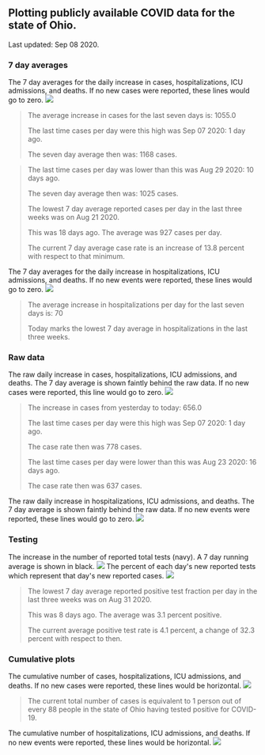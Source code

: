 ## Plotting publicly available COVID data for the state of Ohio. 

Last updated: Sep 08 2020. 

### 7 day averages
The 7 day averages for the daily increase in cases, hospitalizations, ICU admissions, and deaths. If no new cases were reported, these lines would go to zero.
![](7dayaverage_cases.png)

>The average increase in cases for the last seven days is: 1055.0
>
>The last time cases per day were this high was Sep 07 2020: 1 day ago.
>
>The seven day average then was: 1168 cases.

>
>The last time cases per day was lower than this was Aug 29 2020: 10 days ago.
>
>The seven day average then was: 1025 cases.
>
>The lowest 7 day average reported cases per day in the last three weeks was on Aug 21 2020.
>
>This was 18 days ago. The average was 927 cases per day.
>
>The current 7 day average case rate is an increase of 13.8 percent with respect to that minimum.

The 7 day averages for the daily increase in hospitalizations, ICU admissions, and deaths. If no new events were reported, these lines would go to zero.
![](7dayaverage_hospital.png)

>The average increase in hospitalizations per day for the last seven days is: 70
>
>Today marks the lowest 7 day average in hospitalizations in the last three weeks.

### Raw data
The raw daily increase in cases, hospitalizations, ICU admissions, and deaths. The 7 day average is shown faintly behind the raw data. If no new cases were reported, this line would go to zero.
![](DailyCases.png)

>The increase in cases from yesterday to today: 656.0 
>
>The last time cases per day were this high was Sep 07 2020: 1 day ago. 
>
>The case rate then was 778 cases.
>
>The last time cases per day were lower than this was Aug 23 2020: 16 days ago. 
>
>The case rate then was 637 cases.

The raw daily increase in hospitalizations, ICU admissions, and deaths. The 7 day average is shown faintly behind the raw data. If no new events were reported, these lines would go to zero.
![](DailyHospitalizations.png)

### Testing

The increase in the number of reported total tests (navy). A 7 day running average is shown in black.
![](DailyTests.png)
The percent of each day's new reported tests which represent that day's new reported cases.
![](percentpositive_tests.png)

>The lowest 7 day average reported positive test fraction per day in the last three weeks was on Aug 31 2020.
>
>This was 8 days ago. The average was 3.1 percent positive. 
>
>The current average positive test rate is 4.1 percent, a change of 32.3 percent with respect to then. 

### Cumulative plots
The cumulative number of cases, hospitalizations, ICU admissions, and deaths. If no new cases were reported, these lines would be horizontal.
![](Cases.png)

>The current total number of cases is equivalent to 1 person out of every 88 people in the state of Ohio having tested positive for COVID-19.

The cumulative number of hospitalizations, ICU admissions, and deaths. If no new events were reported, these lines would be horizontal.
![](Hospitalizations.png)
